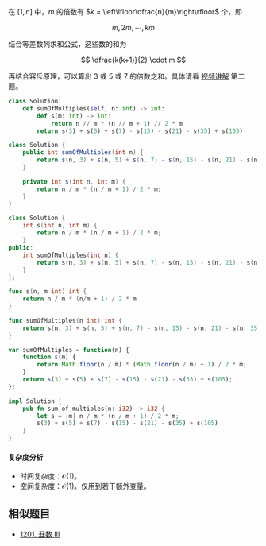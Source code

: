 在 $[1,n]$ 中，$m$ 的倍数有 $k = \left\lfloor\dfrac{n}{m}\right\rfloor$ 个，即

$$
m,2m,\cdots,km
$$

结合等差数列求和公式，这些数的和为

$$
\dfrac{k(k+1)}{2} \cdot m
$$

再结合容斥原理，可以算出 $3$ 或 $5$ 或 $7$ 的倍数之和。具体请看 [视频讲解](https://www.bilibili.com/video/BV1Bs4y1A7Wa/) 第二题。

```py [sol-Python3]
class Solution:
    def sumOfMultiples(self, n: int) -> int:
        def s(m: int) -> int:
            return n // m * (n // m + 1) // 2 * m
        return s(3) + s(5) + s(7) - s(15) - s(21) - s(35) + s(105)
```

```java [sol-Java]
class Solution {
    public int sumOfMultiples(int n) {
        return s(n, 3) + s(n, 5) + s(n, 7) - s(n, 15) - s(n, 21) - s(n, 35) + s(n, 105);
    }

    private int s(int n, int m) {
        return n / m * (n / m + 1) / 2 * m;
    }
}
```

```cpp [sol-C++]
class Solution {
    int s(int n, int m) {
        return n / m * (n / m + 1) / 2 * m;
    }
public:
    int sumOfMultiples(int n) {
        return s(n, 3) + s(n, 5) + s(n, 7) - s(n, 15) - s(n, 21) - s(n, 35) + s(n, 105);
    }
};
```

```go [sol-Go]
func s(n, m int) int {
	return n / m * (n/m + 1) / 2 * m
}

func sumOfMultiples(n int) int {
	return s(n, 3) + s(n, 5) + s(n, 7) - s(n, 15) - s(n, 21) - s(n, 35) + s(n, 105)
}
```

```js [sol-JavaScript]
var sumOfMultiples = function(n) {
    function s(m) {
        return Math.floor(n / m) * (Math.floor(n / m) + 1) / 2 * m;
    }
    return s(3) + s(5) + s(7) - s(15) - s(21) - s(35) + s(105);
};
```

```rust [sol-Rust]
impl Solution {
    pub fn sum_of_multiples(n: i32) -> i32 {
        let s = |m| n / m * (n / m + 1) / 2 * m;
        s(3) + s(5) + s(7) - s(15) - s(21) - s(35) + s(105)
    }
}
```

#### 复杂度分析

- 时间复杂度：$\mathcal{O}(1)$。
- 空间复杂度：$\mathcal{O}(1)$。仅用到若干额外变量。

## 相似题目

- [1201. 丑数 III](https://leetcode.cn/problems/ugly-number-iii/)

